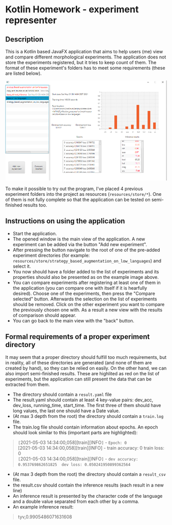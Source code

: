 # Kotlin Homework - experiment representer

## Description

This is a Kotlin based JavaFX application that aims to help users (me) view and compare different morphological experiments. The application does not store the experiments registered, but it tries to keep count of them. The format of these experiment's folders has to meet some requirements (these are listed below).

![](example1.png)

To make it possible to try out the program, I've placed 4 previous experiment folders into the project as resources (`resources/store/*`). One of them is not fully complete so that the application can be tested on semi-finished results too.


## Instructions on using the application

- Start the application.
- The opened window is the main view of the application. A new experiment can be added via the button "Add new experiment".
- After pressing the button navigate to the root of one of the pre-added experiment directories (for example: `resources/store/strategy_based_augmentation_on_low_languages`) and select it.
- You now should have a folder added to the list of experiments and its properties should also be presented as on the example image above.
- You can compare experiments after registering at least one of them in the application (you can compare one with itself if it is hearfully desired). Choose one of the experiments, then press the "Compare selected" button. Afterwards the selection on the list of experiments should be removed. Click on the other experiment you want to compare the previously chosen one with. As a result a new view with the results of comparison should appear.
- You can go back to the main view with the "back" button.

 ## Formal requirements of a proper experiment directory
It may seem that a proper directory should fulfill too much requirements, but in reality, all of these directories are generated (and none of them are created by hand), so they can be relied on easily. On the other hand, we can also import semi-finished results. These are highlited as red on the list of experiments, but the application can still present the data that can be extracted from them.
 
 - The directory should contain a `result.yaml` file
 - The result.yaml should contain at least 4 key-value pairs: dev_acc, dev_loss, running_time, start_time. The first three of them should have long values, the last one should have a Date value.
 - (At max 3 depth from the root) the directory should contain a `train.log` file.
 - The train.log file should contain information about epochs. An epoch should look similar to this (important parts are highlighted):
>`[`2021-05-03 14:34:00,058][train][INFO`]` - `Epoch: 0` <br/>
>[2021-05-03 14:34:00,058][train][INFO] -   train accuracy: 0  train loss: 0 <br/>
>`[`2021-05-03 14:34:00,058][train][INFO`]` -   `dev accuracy: 0.953769862651825  dev loss: 0.050241950899362564`

- (At max 3 depth from the root) the directory should contain a `result_csv` file.
- the result.csv should contain the inference results (each result in a new line)
- An inference result is presented by the character code of the language and a double value separated from each other by a comma.
- An example inference result:
>tyv,0.9905486071631608




